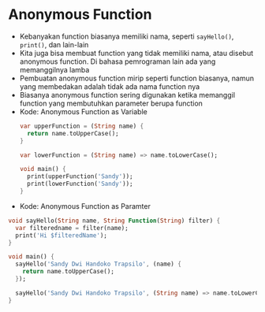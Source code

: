 # Anonymous Function
* Kebanyakan function biasanya memiliki nama, seperti ``` sayHello() ```, ``` print() ```, dan lain-lain
* Kita juga bisa membuat function yang tidak memiliki nama, atau disebut anonymous function. Di bahasa pemrograman lain ada yang memanggilnya lamba
* Pembuatan anonymous function mirip seperti function biasanya, namun yang membedakan adalah tidak ada nama function nya
* Biasanya anonymous function sering digunakan ketika memanggil function yang membutuhkan parameter berupa function
* Kode: Anonymous Function as Variable
  ```dart
  var upperFunction = (String name) {
    return name.toUpperCase();
  }

  var lowerFunction = (String name) => name.toLowerCase();

  void main() {
    print(upperFunction('Sandy'));
    print(lowerFunction('Sandy'));
  }
  ```
* Kode: Anonymous Function as Paramter
```dart
void sayHello(String name, String Function(String) filter) {
  var filteredname = filter(name);
  print('Hi $filteredName');
}

void main() {
  sayHello('Sandy Dwi Handoko Trapsilo', (name) {
    return name.toUpperCase();
  });

  sayHello('Sandy Dwi Handoko Trapsilo', (String name) => name.toLowerCase());
}
```